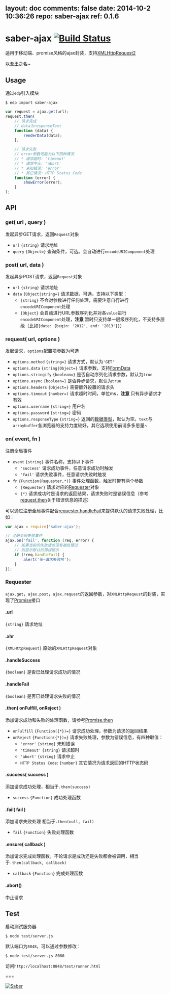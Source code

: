 layout: doc
comments: false
date: 2014-10-2 10:36:26
repo: saber-ajax
ref: 0.1.6
---

# saber-ajax [![Build Status](https://travis-ci.org/ecomfe/saber-ajax.png)](https://travis-ci.org/ecomfe/saber-ajax)

适用于移动端、promise风格的ajax封装，支持[XMLHttpRequest2](http://www.w3.org/TR/XMLHttpRequest2/)

<del>以<a href="http://baike.baidu.com/view/8420590.htm" target="_blank">吾王</a>之名~</del>

## Usage

通过`edp`引入模块

    $ edp import saber-ajax

```javascript
var request = ajax.get(url);
request.then(
    // 请求完成
    // data为responseText
    function (data) {
        renderData(data);
    },

    // 请求失败
    // error参数可能为以下四种情况
    // * 请求超时: 'timeout'
    // * 请求中止: 'abort'
    // * 未知错误: 'error'
    // * 其它情况: HTTP Status Code
    function (error) {
        showError(error);
    }
);
```

## API

### get( url , query )

发起异步GET请求，返回`Request`对象

* `url` `{string}` 请求地址
* `query` `{Object=}` 查询条件，可选。会自动进行`encodeURIComponent`处理

### post( url, data )

发起异步POST请求，返回`Request`对象

* `url` `{string}` 请求地址
* `data` `{Object|string=}` 请求数据，可选。支持以下类型：
    * `{string}` 不会对参数进行任何处理，需要注意自行进行`encodeURIComponent`处理
    * `{Object}` 会自动进行URL参数序列化并对各`value`进行`encodeURIComponent`处理，**注意** 暂时只支持单一层级序列化，不支持多层级（比如`{date: {begin: '2012', end: '2013'}}`）

### request( url, options )

发起请求，`options`配置项参数为可选

* `options.method` `{string=}` 请求方式，默认为`'GET'`
* `options.data` `{string|Object=}` 请求参数，支持[FormData](http://www.w3.org/TR/XMLHttpRequest2/#interface-formdata)
* `options.stringify` `{boolean=}` 是否自动序列化请求参数，默认为`true`
* `options.async` `{boolean=}` 是否异步请求，默认为`true`
* `options.headers` `{Object=}` 需要额外设置的请求头
* `options.timeout` `{number=)` 请求超时时间，单位ms，**注意** 只有异步请求才有效
* `options.username` `{string=}` 用户名
* `options.password` `{string=}` 密码
* `options.responseType` `{string=}` 返回的[数据类型](http://www.w3.org/TR/XMLHttpRequest2/#xmlhttprequestresponsetype)，默认为空。`text`与`arraybuffer`各浏览器的支持力度较好，其它选项使用前请多多思量~


### on( event, fn )

注册全局事件

* `event` `{string}` 事件名称，支持以下事件
    * `'success'` 请求成功事件，任意请求成功时触发
    * `'fail'` 请求失败事件，任意请求失败时触发
* `fn` `{Function(Requester,*)}` 事件处理函数，触发时带有两个参数
    * `{Requester}` 请求对应的[Requester](#requester)对象
    * `{*}` 请求成功时是请求的返回结果，请求失败时是错误信息（参考[request.then](#then-onfulfill-onreject-)关于错误信息的描述）

可以通过注册全局事件配合[requester.handleFail](#handlefail)来提供默认的请求失败处理，比如：

```javascript
var ajax = require('saber-ajax');

// 注册全局失败事件
ajax.on('fail', function (req, error) {
    // 如果当前的失败请求没有被处理过
    // 则显示默认的错误提示
    if (!req.handleFail) {
        alert('亲~请求失败啦');
    }
});
```

### Requester

`ajax.get`，`ajax.post`，`ajax.request`的返回参数，对`XMLHttpReqeust`的封装，实现了[Promise](https://github.com/ecomfe/saber-promise)接口

#### .url

`{string}` 请求地址

#### .xhr

`{XMLHttpRequest}` 原始的`XMLHttpRequest`对象

#### .handleSuccess

`{boolean}` 是否已处理请求成功的情况

#### .handleFail

`{boolean}` 是否已处理请求失败的情况

#### .then( onFulfill, onReject )

添加请求成功和失败的处理函数，请参考[Promise.then](https://github.com/ecomfe/saber-promise)

* `onFulfill` `{Function({*})=}` 请求成功处理，参数为请求的返回结果
* `onReject` `{Function({*})=}` 请求失败处理，参数为错误信息，有四种取值：
    * `'error'` `{string}` 未知错误
    * `'timeout'` `{string}` 请求超时
    * `'abort'` `{string}` 请求中止
    * `HTTP Status Code`: `{number}` 其它情况为请求返回的HTTP状态码

#### .success( success )

添加请求成功处理，相当于`.then(success)`

* `success` `{Function}` 成功处理函数

#### .fail( fail )

添加请求失败处理 相当于`.then(null, fail)`

* `fail` `{Function}` 失败处理函数

#### .ensure( callback )

添加请求完成处理函数，不论请求是成功还是失败都会被调用，相当于`.then(callback, callback)`

* `callback` `{Function}` 完成处理函数

#### .abort()

中止请求

## Test

启动测试服务器

    $ node test/server.js

默认端口为`8848`，可以通过参数修改：

    $ node test/server.js 8080

访问`http://localhost:8848/test/runner.html`

===

[![Saber](https://f.cloud.github.com/assets/157338/1485433/aeb5c72a-4714-11e3-87ae-7ef8ae66e605.png)](http://ecomfe.github.io/saber/)
